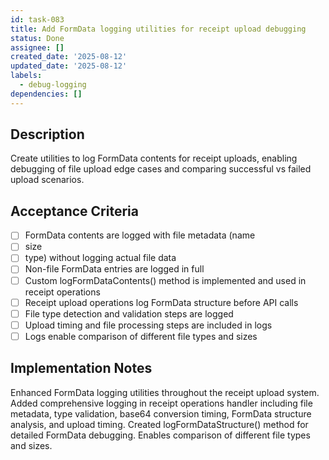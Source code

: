 ```yaml
---
id: task-083
title: Add FormData logging utilities for receipt upload debugging
status: Done
assignee: []
created_date: '2025-08-12'
updated_date: '2025-08-12'
labels:
  - debug-logging
dependencies: []
---
```


## Description

Create utilities to log FormData contents for receipt uploads, enabling debugging of file upload edge cases and comparing successful vs failed upload scenarios.

## Acceptance Criteria

- [ ] FormData contents are logged with file metadata (name
- [ ] size
- [ ] type) without logging actual file data
- [ ] Non-file FormData entries are logged in full
- [ ] Custom logFormDataContents() method is implemented and used in receipt operations
- [ ] Receipt upload operations log FormData structure before API calls
- [ ] File type detection and validation steps are logged
- [ ] Upload timing and file processing steps are included in logs
- [ ] Logs enable comparison of different file types and sizes

## Implementation Notes

Enhanced FormData logging utilities throughout the receipt upload system. Added comprehensive logging in receipt operations handler including file metadata, type validation, base64 conversion timing, FormData structure analysis, and upload timing. Created logFormDataStructure() method for detailed FormData debugging. Enables comparison of different file types and sizes.

